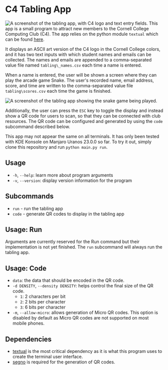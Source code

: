 # C4 Tabling App

![A screenshot of the tabling app, with C4 logo and text entry fields.](assets/screenshot.png)
This app is a small program to attract new members to the Cornell College Computing Club (C4).
The app relies on the python module `textual` which can be found [here](https://github.com/Textualize/textual).

It displays an ASCII art version of the C4 logo in the Cornell College colors, and it has two text inputs with which student names and emails can be collected.
The names and emails are appended to a comma-separated value file named `tabling\_names.csv` each time a name is entered.

When a name is entered, the user will be shown a screen where they can play the arcade game Snake. The user's recorded name, email address, score, and time are written to the comma-separated value file `tabling\scores.csv` each time the game is finished.

![A screenshot of the tabling app showing the snake game being played.](assets/snake_screenshot.png)

Additionally, the user can press the `ESC` key to toggle the display and instead show a QR code for users to scan, so that they can be connected with club resources.
The QR code can be configured and generated by using the `code` subcommand described below.

This app may not appear the same on all terminals. It has only been tested with KDE Konsole on Manjaro Uranos 23.0.0 so far.
To try it out, simply clone this repository and run `python main.py run`.

## Usage
* `-h`, `--help`: learn more about program arguments
* `-v`, `--version`: display version information for the program

## Subcommands
* `run` - run the tabling app
* `code` - generate QR codes to display in the tabling app

## Usage: Run
Arguments are currently reserved for the Run command but their implementation is not yet finished.
The `run` subcommand will always run the tabling app.

## Usage: Code
* `data`: the data that should be encoded in the QR code.
* `-d DENSITY`, `--density DENSITY`: helps control the final size of the QR code.
    * `1`: 2 characters per bit
    * `2`: 2 bits per character
    * `3`: 6 bits per character
* `-m`, `--allow-micro`: allows generation of Micro QR codes. This option is disabled by default as Micro QR codes are not supported on most mobile phones.


## Dependencies
* [textual](https://github.com/Textualize/textual) is the most critical dependency as it is what this program uses to create the terminal user interface.
* [segno](https://github.com/heuer/segno) is required for the generation of QR codes.